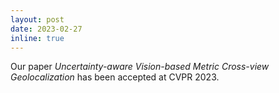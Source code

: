 ```yaml
---
layout: post
date: 2023-02-27
inline: true
---
```


Our paper *Uncertainty-aware Vision-based Metric Cross-view Geolocalization* has been accepted at CVPR 2023.
